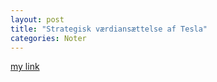 ```yaml
---
layout: post
title: "Strategisk værdiansættelse af Tesla"
categories: Noter
---
```







<object data="{{ site.url }}{{ site.baseurl }}\PDF\Tesla.pdf" width="1000" height="1000" type="application/pdf"></object>

[my link](\PDF\Tesla.pdf)